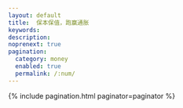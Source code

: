 ```yaml
---
layout: default 
title:  保本保值，跑赢通胀
keywords: 
description: 
noprenext: true
pagination:
  category: money
  enabled: true
  permalink: /:num/
---
```


{% include pagination.html paginator=paginator %}
